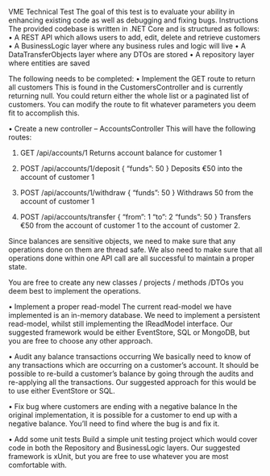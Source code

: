 VME Technical Test
The goal of this test is to evaluate your ability in enhancing existing code as well as debugging and fixing bugs.
Instructions
The provided codebase is written in .NET Core and is structured as follows:
•	A REST API which allows users to add, edit, delete and retrieve customers
•	A BusinessLogic layer where any business rules and logic will live
•	A DataTransferObjects layer where any DTOs are stored
•	A repository layer where entities are saved

The following needs to be completed:
•	Implement the GET route to return all customers
This is found in the CustomersController and is currently returning null. You could return either the whole list or a paginated list of customers. You can modify the route to fit whatever parameters you deem fit to accomplish this.

•	Create a new controller – AccountsController
This will have the following routes:
1.	GET /api/accounts/1
Returns account balance for customer 1

2.	POST /api/accounts/1/deposit
{
   “funds”: 50
}
Deposits €50 into the account of customer 1

3.	POST /api/accounts/1/withdraw
{
   “funds”: 50
}
Withdraws 50 from the account of customer 1

4.	POST /api/accounts/transfer
{
   “from”: 1
   “to”: 2
   “funds”: 50
}
Transfers €50 from the account of customer 1 to the account of customer 2.

Since balances are sensitive objects, we need to make sure that any operations done on them are thread safe. We also need to make sure that all operations done within one API call are all successful to maintain a proper state.

You are free to create any new classes / projects / methods /DTOs you deem best to implement the operations. 

•	Implement a proper read-model 
The current read-model we have implemented is an in-memory database. We need to implement a persistent read-model, whilst still implementing the IReadModel interface. Our suggested framework would be either EventStore, SQL or MongoDB, but you are free to choose any other approach.

•	Audit any balance transactions occurring 
We basically need to know of any transactions which are occurring on a customer’s account.  It should be possible to re-build a customer’s balance by going through the audits and re-applying all the transactions. Our suggested approach for this would be to use either EventStore or SQL.

•	Fix bug where customers are ending with a negative balance
In the original implementation, it is possible for a customer to end up with a negative balance. You’ll need to find where the bug is and fix it.

•	Add some unit tests
Build a simple unit testing project which would cover code in both the Repository and BusinessLogic layers. Our suggested framework is xUnit, but you are free to use whatever you are most comfortable with.


